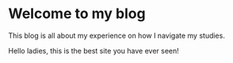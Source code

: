 # Welcome to my blog

This blog is all about my experience on how I navigate my studies.

Hello ladies, this is the best site you have ever seen!
